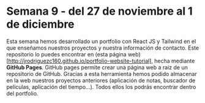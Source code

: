 # Semana 9 - del 27 de noviembre al 1 de diciembre

Esta semana hemos desarrollado un portfolio con React JS y Tailwind en el que enseñamos nuestros proyectos y nuestra información de contacto. Este repositorio lo puedes encontrar en (esta página web)[http://jrodriguezc160.github.io/portfolio-website-tutorial], hecha mediante <b>GitHub Pages</b>. GitHub pages permite crear una página web a raíz de un repositorio de GitHub. Gracias a esta herramienta hemos podido almacenar en la web nuestros proyectos anteriores (aplicación de notas, buscador de películas, aplicación del tiempo...). Todos ellos los podrás encontrar dentro del portfolio.
